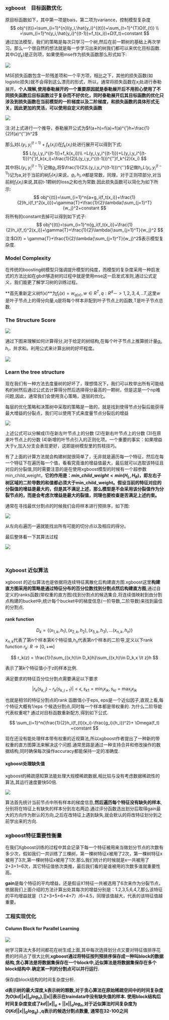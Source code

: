 ### xgboost　目标函数优化

原目标函数如下，其中第一项是bais，第二项为variance，控制模型复杂度
$$
obj^{(t)}=\sum_{i=1}^{n}l(y_i,\hat{y_i}^{(t)})+\sum_{t=1}^{T}Ω(f_{t}) \\
=\sum_{i=1}^n(y_i,\hat{y_i}^{(t-1)}+f_t(x_i))+Ω(f_t)+constant
$$
通过加法模型，我们的策略是每次只学习一个树,然后在前一颗树的基础上再次学习。那么一个很自然的想法就是每一步学习出来的树我们都可以来优化目标函数.其中$Ω(f_k)$是正则项，如果使用mse作为损失函数那么形式如下:

![](../image/xgboost3.png)

MSE损失函数包含一阶残差项和一个平方项，相比之下，其他的损失函数(如logistic损失)就不会得到这么漂亮的形式，所以，通常将损失函数在$x_i$处进行泰勒展开。**个人理解,使用泰勒展开的一个重要原因就是泰勒展开后不用担心使用了不同损失函数后目标函数过于复杂而不好优化，同时泰勒展开后其目标函数的优化只涉及到损失函数在当前模型的一阶梯度以及二阶梯度，和损失函数的具体形式无关，因此更加的灵活，可以使用自定义的损失函数**

![](../image/xgboost1.png)

注:对上式进行一个推导，泰勒展开公式为$f(a+h)=f(a)+f(a)^{’}h+\frac{1}{2}f(a)^{''}h^2$

那么对$L(y_i,y_i^{(t-1)}+f_k(x_i))$在$f_k(x_i)$处进行展开可以得到下式:
$$
L(y_i,y_i^{(t-1)}+f_k(x_i))\\
=L(y_i,y_i^{(t-1)})+L(y_i,y_i^{(t-1)})^{'}f_k(x_i)+\frac{1}{2}L(y_i,y_i^{(t-1)})^{''}f_k^{2}(x_i)
$$
其中将$L(y_i,y_i^{(t-1)})^{'}$记做$g_i$,将$\frac{1}{2}L(y_i,y_i^{(t-1)})^{''}$记做$h_i$,$L(y_i,y_i^{(t-1)})$记为a,对于当前的树$f_t(x_i)$来说，$g_i,h_i,a$都是常数，同理，对于正则项部分,对当前树$f_t(x_i)$来说,其前t-1颗树的loss之和也为常数.因此损失函数可以简化为如下所示:
$$
obj^{(t)}=\sum_{i=1}^n{a+g_i{f_t(x_i)}+\frac{1}{2}h_i{f_t^2(x_i)}}+\gamma{T}+\frac{1}{2}\lambda{\sum_{j=1}^T}{w_j}^2+constant
$$
将所有的constant去掉可以得到如下式子:
$$
obj^{(t)}=\sum_{i=1}^n{g_i{f_t(x_i)}+\frac{1}{2}h_i{f_t}^2(x_i)}+\gamma{T}+\frac{1}{2}\lambda{\sum_{j=1}^T}{w_j}^2
$$
注:$Ω(f) = \gamma{T}+\frac{1}{2}\lambda{\sum_{j=1}^T}{w_j}^2$表示模型复杂度.

### Model Complexity

在传统的boosting树模型只强调提升模型的纯度，而模型的复杂度采用一种启发式的方法比如在gbdt够造树的过程中就是使用mse这一启发式准则,通过公式定义，我们能更了解学习树的训练过程。

**首先重新定义树f(x)**为$f_t(x)=w_{q(x)},w \in R^T,q:R^d　－>{1,2,3,4,..T}$,这里$w$是叶子节点上的得分向量,q是将每个样本非配到叶子节点上的函数,T是叶子节点总数.



### The Structure Score

![](../image/xgboost4.png)

通过下图来理解如何计算得分,对于给定的树结构,在每个叶子节点上推算统计量$g_i,h_i$，并求和。利用公式来计算出树的好坏程度。

![](../image/xgboost5.png)

### Learn the tree structure

现在我们有一种方法去度量树的好坏了，理想情况下，我们可以枚举出所有可能结构的树然后通过公式去计算得分然后选择得分最高的一颗树，但是这是一个np难问题,因此，通常我们会使用贪心策略，逐层的优化。

每层的优化策略和决策树中采取的策略是一致的，就是找到使得节点分裂后能获得最大增益的分裂点，我们可以使用下式来度量节点分裂后的增益

![](../image/xgboost6.png)

上述公式可以分解成(1)在新左叶节点上的分数 (2)在新右叶节点上的分数 (3)在原来叶节点上的分数 (4)新增的叶节点引入的正则化项。一个重要的事实：如果增益大于$\gamma$,加入分支会表现更好，这即是树模型里的剪枝技巧。

有了上面的计算方法就会构建树就很简单了，无非就是遍历每一个特征，然后在每一个特征下在遍历每一个值，看看究竟谁的增益值最大，最后就可以选取该特征且对应的分裂值,同时需要注意的是在使用xgboost模型的时候有一个超参数min_child_weight，**它的作用是：$min\_child\_weight<min(H_L,H_R)$，即左右子树区域的二阶导数的和值都必须大于min_child_weight。假设当前的特征对应的分裂值的增益是最大的，但是其不满足上述，那么模型是不会采用该分裂值作为分裂节点的，而是会考虑次增益是最大的裂值，同理也要检查是否满足上述约束。**

通常在寻找最优分割点的时候我们会将样本进行预排序，如下图:

![](../image/xgboost7.png)

从左向右遍历一遍就能找出所有可能的切分点以及相应的得分。

最后整体看一下其算法过程

![](../image/xgboost8.png)

​	

### Xgboost 近似算法

xgboost 的近似算法也是依据将连续特征离散化后构建直方图.xgboost这里**构建直方图采用的策略是通过特征分布的百分位数找到分割点然后构建直方图**,通过自定义的ranks函数(带权重的直方图)找到分割点的候选集合,将连续值映射到由分割点构建的bucket中,统计每个bucket中的梯度信息(一阶导数,二阶导数)来找到最佳的分割点.

#### rank function

$$
D_k = \lbrace (x_{1,k},h_1),(x_{2,k},h_2),(x_{3,k},h_3),...(x_{n,k},h_n) \rbrace
$$
$x_{n,k}$代表了第n个样本第K个特征值,$h_n$代表第n个样本的二阶导,定义以下rank function $r_k$: $R \to [0,+∞]$

$$
r_k(z) = \frac{1}{\sum_{(x,h)\in D_k}h}\sum_{(x,h)\in D_k,x \lt z}h
$$

表示了第k个特征值小于z的样本比例.

满足要求的特征百分位分割点需要满足以下要求

$$
 \left |r_k(s_{k,j})-r_k(s_{k,j+1}) \right| \lt \epsilon ,s_{k1} = \min_i{x_{ik}},s_{kl}=\max_i{x_{ik}}
$$

也就是相邻的特征分割点的rank 函数值小于eps, eps是一个近似因子,直观上看,每个特征大概有1/eps 个候选分割点,同时每一个样本都是带权重的. 为什么二阶导能代表权重呢? 通过对目标函数重新配方,得到如下公式.

$$
\sum_{i=1}^n{\frac{1}{2}h_i(f_{t}(x_i)-\frac{g_i}{h_i})^2}+ \Omega(f_t) +constant
$$

现在还没有能处理样本带有权重的近视算法,所以xgboost作者提出了一种新的带权重的直方图算法来解决这个问题.通常思路是通过一种支持合并和修改操作的数据结构,同时确保每次操作accuracy都能保持一定的准确度.

#### xgboost处理缺失值

xgboost的稀疏感知算法能处理大规模稀疏数据,相比较与没有考虑数据稀疏性的算法,其运行速度要快50倍.


![](../picture/xgboost.png)

算法首先统计当前节点中所有样本的梯度信息,**然后遍历每个特征没有缺失的样本**,分别将在特征上有缺失的样本分到左右两边.通过评分函数选出划分后取得gain最大的方向作为默认的方向,之后在改特征上遇到缺失,就会默认的将改特征划分到之前学出来的方向.



### xgboost特征重要性衡量

在我们Xgboost训练的过程中其会记录下每一个特征被用来当做划分节点的次数有多少次，假如我们一共训练了三棵树，第一棵树特征x被用了2次，第一棵树特征x被用了3次,第一棵树特征x被用了1次.那么我们统计的时候就是x一共被用了2+3+1=6次，其它特征值依次类推，最后我们看的是谁被用的次数多谁就重要性高。

**gain**是每个特征的平均增益，还是假设X1特征一共被选用了6次来作为分裂节点，依据我们上面介绍的方法计算出处其每次的增益分别是：1.2,3,5,6,4,7,那么该特征的平均增益就是（1.2+3+5+6+4+7）/6=4.5，同理该值越大，代表的该特征值越重要。



### 工程实现优化

#### Column Block for Parallel Learning

![](../image/xgboost9.png)



树学习算法大多时间都花在树生成上面,其中每次选择划分点又要对特征值排序花费的时间占了很大比例,**xgboost通过将特征按列预排序保存成一种叫block的数据结构,贪心算法是将数据集保存在一个block中,近似算法是将数据集保存在多个block结构中.确定某一列的分割点可以并行运行.**

保存成block结构的时间复杂度分析.

**d表示树的最大深度,k表示树的颗数,对于贪心算法在原始稀疏空间中的时间复杂度为$O(kd||x||_{o}log_n)$,||x||表示在traindata中没有缺失值的样本.
使用block结构后时间复杂度变成了$kd||x||_{o} + ||x||_{o}log_n$,对于近似算法时间复杂度为$O(Kd||x||_{0}log_q).$,q表示的候选分割点数量,
通常在32-100之间**





